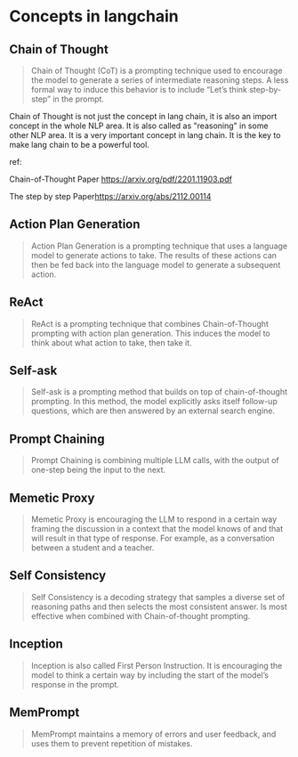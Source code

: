 # Concepts in langchain

## Chain of Thought

>Chain of Thought (CoT) is a prompting technique used to encourage the model to generate a series of intermediate reasoning steps. A less formal way to induce this behavior is to include “Let’s think step-by-step” in the prompt.

Chain of Thought is not just the concept in lang chain, it is also an import concept in the whole NLP area. It is also called as "reasoning" in some other NLP area. It is a very important concept in lang chain. It is the key to make lang chain to be a powerful tool.

ref:

Chain-of-Thought Paper <https://arxiv.org/pdf/2201.11903.pdf>

The step by step Paper<https://arxiv.org/abs/2112.00114>

## Action Plan Generation

>Action Plan Generation is a prompting technique that uses a language model to generate actions to take. The results of these actions can then be fed back into the language model to generate a subsequent action.

## ReAct

>ReAct is a prompting technique that combines Chain-of-Thought prompting with action plan generation. This induces the model to think about what action to take, then take it.

## Self-ask

>Self-ask is a prompting method that builds on top of chain-of-thought prompting. In this method, the model explicitly asks itself follow-up questions, which are then answered by an external search engine.

## Prompt Chaining

>Prompt Chaining is combining multiple LLM calls, with the output of one-step being the input to the next.

## Memetic Proxy

>Memetic Proxy is encouraging the LLM to respond in a certain way framing the discussion in a context that the model knows of and that will result in that type of response. For example, as a conversation between a student and a teacher.

## Self Consistency

>Self Consistency is a decoding strategy that samples a diverse set of reasoning paths and then selects the most consistent answer. Is most effective when combined with Chain-of-thought prompting.

## Inception

>Inception is also called First Person Instruction. It is encouraging the model to think a certain way by including the start of the model’s response in the prompt.

## MemPrompt

>MemPrompt maintains a memory of errors and user feedback, and uses them to prevent repetition of mistakes.
